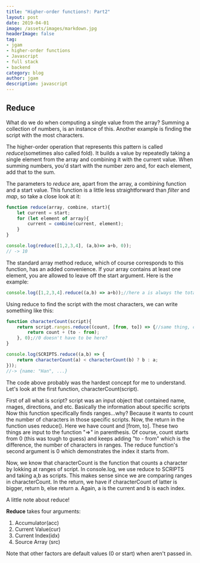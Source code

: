 ```yaml
---
title: "Higher-order functions?: Part2"
layout: post
date: 2019-04-01
image: /assets/images/markdown.jpg
headerImage: false
tag:
- jgam
- higher-order functions
- Javascript
- full stack
- backend
category: blog
author: jgam
description: javascript
---
```


## Reduce

What do we do when computing a single value from the array? Summing a collection of numbers, is an instance of this. Another example is finding the script with the most characters.

The higher-order operation that represents this pattern is called *reduce*(sometimes also called fold). It builds a value by repeatedly taking a single element from the array and combining it with the current value. When summing numbers, you'd start with the number zero and, for each element, add that to the sum.

The parameters to *reduce* are, apart from the array, a combining function and a start value. This function is a little less straightforward than *filter* and *map*, so take a close look at it:

```javascript
function reduce(array, combine, start){
    let current = start;
    for (let element of array){
        current = combine(current, element);
    }
}

console.log(reduce([1,2,3,4], (a,b)=> a+b, 0));
// -> 10
```

The standard array method reduce, which of course corresponds to this function, has an added convenience. If your array contains at least one element, you are allowed to leave off the start argument. Here is the example:

```javascript
console.log([1,2,3,4].reduce((a,b) => a+b));//here a is always the total number and b is each element
```

Using reduce to find the script with the most characters, we can write something like this:

```javascript
function characterCount(script){
    return script.ranges.reduce((count, [from, to]) => {//same thing, count is 0 to begin with and it adds the diffence of the array consistantly until the end of the array and starts from 0 index
        return count + (to - from);
    }, 0);//0 doesn't have to be here?
}

console.log(SCRIPTS.reduce((a,b) => {
    return characterCount(a) < characterCount(b) ? b : a;
}));
//-> {name: "Han", ...}
```

The code above probably was the hardest concept for me to understand. Let's look at the first function, characterCount(script).

First of all what is script? script was an input object that contained name, rnages, directions, and etc. Basically the information about specific scripts Now this function specifically finds ranges...why? Because it wants to count the number of characters in those specific scripts. Now, the return in the function uses reduce(). Here we have count and [from, to]. These two things are input to the function "=>" in parenthesis. Of course, count starts from 0 (this was tough to guess) and keeps adding "to - from" which is the difference, the number of characters in ranges. The reduce function's second argument is 0 which demonstrates the index it starts from.

Now, we know that characterCount is the function that counts a character by lokking at ranges of script. In console.log, we use reduce to SCRIPTS and taking a,b as scripts. This makes sense since we are comparing ranges in characterCount. In the return, we have if characterCount of latter is bigger, return b, else return a. Again, a is the current and b is each index.

A little note about reduce!

**Reduce** takes four arguments:

1. Accumulator(acc)
2. Current Value(cur)
3. Current Index(idx)
4. Source Array (src)

Note that other factors are default values (0 or start) when aren't passed in.